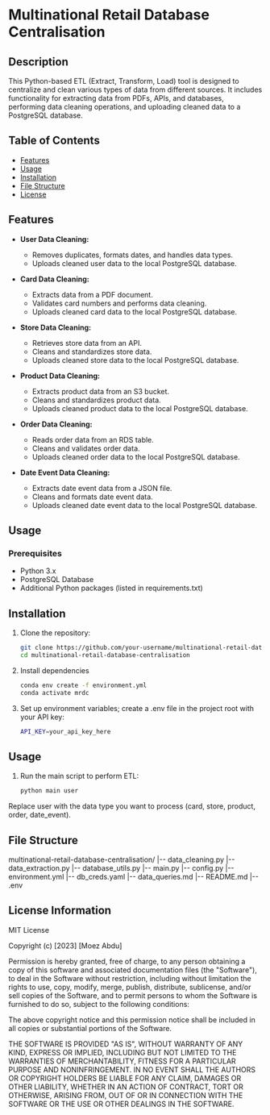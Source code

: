 # Multinational Retail Database Centralisation

## Description

This Python-based ETL (Extract, Transform, Load) tool is designed to centralize and clean various types of data from different sources. It includes functionality for extracting data from PDFs, APIs, and databases, performing data cleaning operations, and uploading cleaned data to a PostgreSQL database.

## Table of Contents
- [Features](#features)
- [Usage](#usage)
- [Installation](#installation)
- [File Structure](#file-structure)
- [License](#license)

## Features

- **User Data Cleaning:**
  - Removes duplicates, formats dates, and handles data types.
  - Uploads cleaned user data to the local PostgreSQL database.

- **Card Data Cleaning:**
  - Extracts data from a PDF document.
  - Validates card numbers and performs data cleaning.
  - Uploads cleaned card data to the local PostgreSQL database.

- **Store Data Cleaning:**
  - Retrieves store data from an API.
  - Cleans and standardizes store data.
  - Uploads cleaned store data to the local PostgreSQL database.

- **Product Data Cleaning:**
  - Extracts product data from an S3 bucket.
  - Cleans and standardizes product data.
  - Uploads cleaned product data to the local PostgreSQL database.

- **Order Data Cleaning:**
  - Reads order data from an RDS table.
  - Cleans and validates order data.
  - Uploads cleaned order data to the local PostgreSQL database.

- **Date Event Data Cleaning:**
  - Extracts date event data from a JSON file.
  - Cleans and formats date event data.
  - Uploads cleaned date event data to the local PostgreSQL database.

## Usage

### Prerequisites

- Python 3.x
- PostgreSQL Database
- Additional Python packages (listed in requirements.txt)


## Installation

1. Clone the repository:

   ```bash
   git clone https://github.com/your-username/multinational-retail-database-centralisation.git
   cd multinational-retail-database-centralisation
2. Install dependencies
    ```bash
    conda env create -f environment.yml
    conda activate mrdc
3. Set up environment variables; create a .env file in the project root with your API key:
    ```bash
    API_KEY=your_api_key_here

## Usage

1. Run the main script to perform ETL:
    ```bash
    python main user   
Replace user with the data type you want to process (card, store, product, order, date_event).

## File Structure
multinational-retail-database-centralisation/
|-- data_cleaning.py
|-- data_extraction.py
|-- database_utils.py
|-- main.py
|-- config.py
|-- environment.yml
|-- db_creds.yaml
|-- data_queries.md
|-- README.md
|-- .env

## License Information
MIT License

Copyright (c) [2023] [Moez Abdu]

Permission is hereby granted, free of charge, to any person obtaining a copy
of this software and associated documentation files (the "Software"), to deal
in the Software without restriction, including without limitation the rights
to use, copy, modify, merge, publish, distribute, sublicense, and/or sell
copies of the Software, and to permit persons to whom the Software is
furnished to do so, subject to the following conditions:

The above copyright notice and this permission notice shall be included in all
copies or substantial portions of the Software.

THE SOFTWARE IS PROVIDED "AS IS", WITHOUT WARRANTY OF ANY KIND, EXPRESS OR
IMPLIED, INCLUDING BUT NOT LIMITED TO THE WARRANTIES OF MERCHANTABILITY,
FITNESS FOR A PARTICULAR PURPOSE AND NONINFRINGEMENT. IN NO EVENT SHALL THE
AUTHORS OR COPYRIGHT HOLDERS BE LIABLE FOR ANY CLAIM, DAMAGES OR OTHER
LIABILITY, WHETHER IN AN ACTION OF CONTRACT, TORT OR OTHERWISE, ARISING FROM,
OUT OF OR IN CONNECTION WITH THE SOFTWARE OR THE USE OR OTHER DEALINGS IN THE
SOFTWARE.

